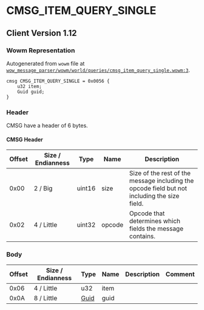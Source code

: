 # CMSG_ITEM_QUERY_SINGLE

## Client Version 1.12

### Wowm Representation

Autogenerated from `wowm` file at [`wow_message_parser/wowm/world/queries/cmsg_item_query_single.wowm:3`](https://github.com/gtker/wow_messages/tree/main/wow_message_parser/wowm/world/queries/cmsg_item_query_single.wowm#L3).
```rust,ignore
cmsg CMSG_ITEM_QUERY_SINGLE = 0x0056 {
    u32 item;
    Guid guid;
}
```
### Header

CMSG have a header of 6 bytes.

#### CMSG Header

| Offset | Size / Endianness | Type   | Name   | Description |
| ------ | ----------------- | ------ | ------ | ----------- |
| 0x00   | 2 / Big           | uint16 | size   | Size of the rest of the message including the opcode field but not including the size field.|
| 0x02   | 4 / Little        | uint32 | opcode | Opcode that determines which fields the message contains.|

### Body

| Offset | Size / Endianness | Type | Name | Description | Comment |
| ------ | ----------------- | ---- | ---- | ----------- | ------- |
| 0x06 | 4 / Little | u32 | item |  |  |
| 0x0A | 8 / Little | [Guid](../spec/packed-guid.md) | guid |  |  |

